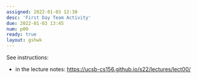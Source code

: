 ```yaml
---
assigned: 2022-01-03 12:30
desc: 'First Day Team Activity'
due: 2022-01-03 13:45
num: p00
ready: true
layout: gshwk
---
```


See instructions:
* in the lecture notes: <https://ucsb-cs156.github.io/s22/lectures/lect00/>
